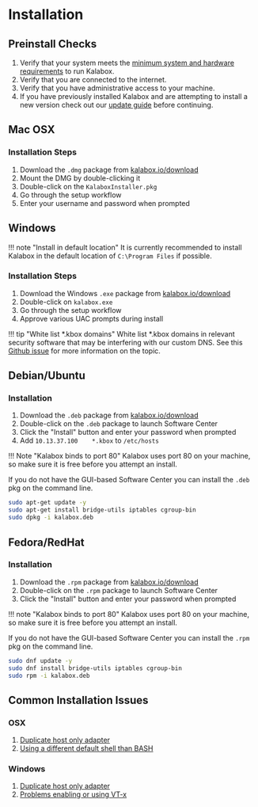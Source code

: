 Installation
============

Preinstall Checks
-----------------

1. Verify that your system meets the [minimum system and hardware requirements](http://docs.kalabox.io/general/sysreq/) to run Kalabox.
2. Verify that you are connected to the internet.
3. Verify that you have administrative access to your machine.
4. If you have previously installed Kalabox and are attempting to install a new  version check out our [update guide](./updating.md) before continuing.

Mac OSX
-------

### Installation Steps

1. Download the `.dmg` package from [kalabox.io/download](http://kalabox.io/download)
2. Mount the DMG by double-clicking it
3. Double-click on the `KalaboxInstaller.pkg`
4. Go through the setup workflow
5. Enter your username and password when prompted

Windows
-------

!!! note "Install in default location"
    It is currently recommended to install Kalabox in the default location of `C:\Program Files` if possible.

### Installation Steps

1. Download the Windows `.exe` package from [kalabox.io/download](http://kalabox.io/download)
2. Double-click on `kalabox.exe`
3. Go through the setup workflow
3. Approve various UAC prompts during install

!!! tip "White list *.kbox domains"
    White list *.kbox domains in relevant security software that may be interfering with our custom DNS. See this [Github issue](https://github.com/kalabox/kalabox/issues/891) for more information on the topic.

Debian/Ubuntu
-------------

### Installation

1. Download the `.deb` package from [kalabox.io/download](http://kalabox.io/download)
2. Double-click on the `.deb` package to launch Software Center
3. Click the "Install" button and enter your password when prompted
4. Add `10.13.37.100    *.kbox` to `/etc/hosts`

!!! Note "Kalabox binds to port 80"
    Kalabox uses port 80 on your machine, so make sure it is free before you attempt an install.

If you do not have the GUI-based Software Center you can install the `.deb` pkg on the command line.

```bash
sudo apt-get update -y
sudo apt-get install bridge-utils iptables cgroup-bin
sudo dpkg -i kalabox.deb
```

Fedora/RedHat
-------------

### Installation

1. Download the `.rpm` package from [kalabox.io/download](http://kalabox.io/download)
2. Double-click on the `.rpm` package to launch Software Center
3. Click the "Install" button and enter your password when prompted

!!! note "Kalabox binds to port 80"
    Kalabox uses port 80 on your machine, so make sure it is free before you attempt an install.

If you do not have the GUI-based Software Center you can install the `.rpm` pkg on the command line.

```bash
sudo dnf update -y
sudo dnf install bridge-utils iptables cgroup-bin
sudo rpm -i kalabox.deb
```

Common Installation Issues
--------------------------

### OSX

1. [Duplicate host only adapter](./troubleshooting/#resolving-duplicate-host-only-adapters)
2. [Using a different default shell than BASH](https://github.com/kalabox/kalabox/issues/1343)

### Windows

1. [Duplicate host only adapter](./troubleshooting/#resolving-duplicate-host-only-adapters)
2. [Problems enabling or using VT-x](https://github.com/kalabox/kalabox/issues/1141)

